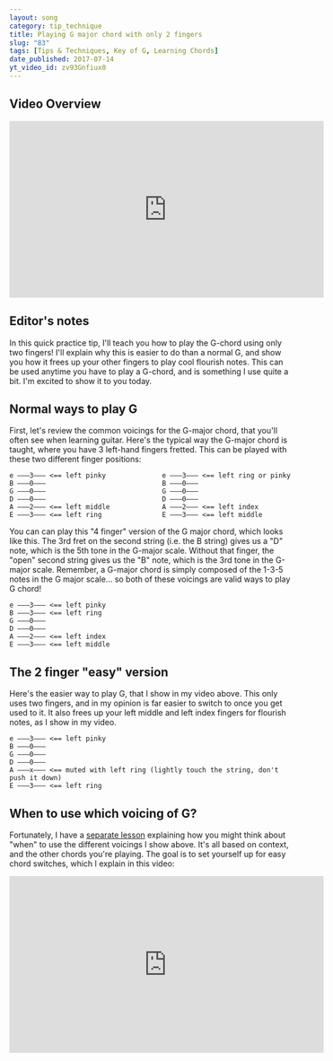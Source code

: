 ```yaml
---
layout: song
category: tip_technique
title: Playing G major chord with only 2 fingers
slug: "83"
tags: [Tips & Techniques, Key of G, Learning Chords]
date_published: 2017-07-14
yt_video_id: zv93Gnfiux0
---
```


## Video Overview

<iframe width="560" height="315" src="https://www.youtube.com/embed/zv93Gnfiux0?showinfo=0" frameborder="0" allowfullscreen></iframe>

## Editor's notes

In this quick practice tip, I'll teach you how to play the G-chord using only two fingers! I'll explain why this is easier to do than a normal G, and show you how it frees up your other fingers to play cool flourish notes. This can be used anytime you have to play a G-chord, and is something I use quite a bit. I'm excited to show it to you today.

## Normal ways to play G

First, let's review the common voicings for the G-major chord, that you'll often see when learning guitar. Here's the typical way the G-major chord is taught, where you have 3 left-hand fingers fretted. This can be played with these two different finger positions:

    e –––3––– <== left pinky              e –––3––– <== left ring or pinky       
    B –––0–––                             B –––0–––                      
    G –––0–––                             G –––0–––                      
    D –––0–––                             D –––0–––                      
    A –––2––– <== left middle             A –––2––– <== left index      
    E –––3––– <== left ring               E –––3––– <== left middle        

You can can play this "4 finger" version of the G major chord, which looks like this. The 3rd fret on the second string (i.e. the B string) gives us a "D" note, which is the 5th tone in the G-major scale. Without that finger, the "open" second string gives us the "B" note, which is the 3rd tone in the G-major scale. Remember, a G-major chord is simply composed of the 1-3-5 notes in the G major scale... so both of these voicings are valid ways to play G chord!

    e –––3––– <== left pinky
    B –––3––– <== left ring                
    G –––0–––                
    D –––0–––                
    A –––2––– <== left index
    E –––3––– <== left middle  

## The 2 finger "easy" version

Here's the easier way to play G, that I show in my video above. This only uses two fingers, and in my opinion is far easier to switch to once you get used to it. It also frees up your left middle and left index fingers for flourish notes, as I show in my video.

    e –––3––– <== left pinky
    B –––0–––
    G –––0–––                
    D –––0–––                
    A –––x––– <== muted with left ring (lightly touch the string, don't push it down)
    E –––3––– <== left ring

## When to use which voicing of G?

Fortunately, I have a [separate lesson](http://playsongnotes.com/lessons/334/) explaining how you might think about "when" to use the different voicings I show above. It's all based on context, and the other chords you're playing. The goal is to set yourself up for easy chord switches, which I explain in this video:

<iframe width="560" height="315" src="https://www.youtube.com/embed/rgMpY4u9_j8" frameborder="0" allow="accelerometer; autoplay; encrypted-media; gyroscope; picture-in-picture" allowfullscreen></iframe>
